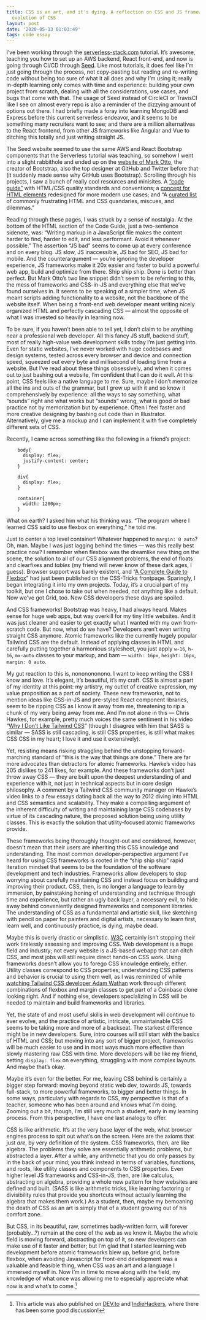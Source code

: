 ```yaml
---
title: CSS is an art, and it's dying. A reflection on CSS and JS frameworks and the
  evolution of CSS
layout: post
date: '2020-05-13 01:03:49'
tags: code essay
---
```


I’ve been working through the [serverless-stack.com](https://serverless-stack.com/) tutorial. It’s awesome, teaching you how to set up an AWS backend, React front-end, and now is going through CI/CD through [Seed](https://seed.run/). Like most tutorials, it does feel like I’m just going through the process, not copy-pasting but reading and re-writing code without being too sure of what it all does and why I’m using it; really in-depth learning only comes with time and experience: building your own project from scratch, dealing with all the considerations, use cases, and bugs that come with that. The usage of Seed instead of CircleCI or TravisCI like I see on almost every repo is also a reminder of the dizzying amount of options out there. I had briefly made a foray into learning MongoDB and Express before this current serverless endeavor, and it seems to be something many recruiters want to see; and there are a million alternatives to the React frontend, from other JS frameworks like Angular and Vue to ditching this totally and just writing straight JS.

The Seed website seemed to use the same AWS and React Bootstrap components that the Serverless tutorial was teaching, so somehow I went into a slight rabbithole and ended up on the [website of Mark Otto](https://markdotto.com/projects/), the creator of Bootstrap, also the top designer at GitHub and Twitter before that (it suddenly made sense why GitHub uses Bootstrap). Scrolling through his projects, I saw a bunch of really cool resources and minisites. A [“code guide”](https://codeguide.co/) with HTML/CSS quality standards and conventions; a [concept for HTML elements](https://mdo.github.io/mdoml/) redesigned for more modern use cases; and “A [curated list](http://wtfhtmlcss.com/) of commonly frustrating HTML and CSS quandaries, miscues, and dilemmas.”

Reading through these pages, I was struck by a sense of nostalgia. At the bottom of the HTML section of the Code Guide, just a two-sentence sidenote, was: “Writing markup in a JavaScript file makes the content harder to find, harder to edit, and less performant. Avoid it whenever possible.” The assertion “JS bad” seems to come up at every conference and on every blog. JS slow, JS inaccessible, JS bad for SEO, JS bad for mobile. And the counterargument — you’re ignoring the developer experience, JS frameworks make it 20x easier and faster to build a powerful web app, build and optimize from there. Ship ship ship. Done is better than perfect. But Mark Otto’s two line snippet didn’t seem to be referring to this, the mess of frameworks and CSS-in-JS and everything else that we’ve found ourselves in. It seems to be speaking of a simpler time, when JS meant scripts adding functionality to a website, not the backbone of the website itself. When being a front-end web developer meant writing nicely organized HTML and perfectly cascading CSS — almost the opposite of what I was invested so heavily in learning now.

To be sure, if you haven’t been able to tell yet, I don’t claim to be anything near a professional web developer. All this fancy JS stuff, backend stuff, most of really high-value web development skills today I’m just getting into. Even for static websites, I’ve never worked with huge codebases and design systems, tested across every browser and device and connection speed, squeezed out every byte and millisecond of loading time from a website. But I’ve read about these things obsessively, and when it comes out to just bashing out a website, I’m confident that I can do it well. At this point, CSS feels like a native language to me. Sure, maybe I don’t memorize all the ins and outs of the grammar, but I grew up with it and so know it comprehensively by experience: all the ways to say something, what “sounds” right and what works but “sounds” wrong, what is good or bad practice not by memorization but by experience. Often I feel faster and more creative designing by bashing out code than in Illustrator. Alternatively, give me a mockup and I can implement it with five completely different sets of CSS.

Recently, I came across something like the following in a friend’s project:

```
    body{
      display: flex;
      justify-content: center;
    }
    
    div{
      display: flex;
    }
    
    container{
      width: 1200px;
    }
```

What on earth? I asked him what his thinking was. “The program where I learned CSS said to use flexbox on everything,” he told me.

Just to center a top level container! Whatever happened to `margin: 0 auto`? Oh, man. Maybe I was just lagging behind the times — was this really best practice now? I remember when flexbox was the dreamlike new thing on the scene, the solution to all of our CSS alignment problems, the end of floats and clearfixes and *tables* (my friend will never know of these dark ages, I guess). Browser support was barely existent, and “[A Complete Guide to Flexbox](https://css-tricks.com/snippets/css/a-guide-to-flexbox/)” had just been published on the CSS-Tricks frontpage. Sparingly, I began integrating it into my own projects. Today, it’s a crucial part of my toolkit, but one I chose to take out when needed, not anything like a default. Now we’ve got Grid, too. New CSS developers these days are spoiled.

And CSS frameworks! Bootstrap was heavy, I had always heard. Makes sense for huge web apps, but way overkill for my tiny little websites. And it was just cleaner and easier to get exactly what I wanted with my own from-scratch code. But now, what do we have? Developers aren’t even writing straight CSS anymore. Atomic frameworks like the currently hugely popular Tailwind CSS are the default. Instead of applying classes in HTML and carefully putting together a harmonious stylesheet, you just apply `w-16`, `h-16`, `mx-auto` classes to your markup, and bam — `width: 16px`, `height: 16px`, `margin: 0 auto`.

My gut reaction to this is, nononononono. I want to keep writing the CSS I know and love. It’s elegant, it’s beautiful, it’s my craft. CSS is almost a part of my identity at this point: my artistry, my outlet of creative expression, my value proposition as a part of society. These new frameworks, not to mention ideas like CSS-in-JS and pre-styled React component libraries, seem to be ripping CSS as I know it away from me, threatening to rip a chunk of my very being away from me. And I’m not alone in this — Chris Hawkes, for example, pretty much voices the same sentiment in his video “[Why I Don’t Like Tailwind CSS](https://www.youtube.com/watch?v=qECXE-retvk)” (though I disagree with him that SASS is similar — SASS is still cascading, is still CSS properties, is still what makes CSS CSS in my heart; I love it and use it extensively). 

Yet, resisting means risking straggling behind the unstopping forward-marching standard of “this is the way that things are done.” There are far more advocates than detractors for atomic frameworks. Hawke’s video has 205 dislikes to 241 likes, for example. And these frameworks don’t just throw away CSS — they are built upon the deepest understanding of and experience with it, not just in technical aspects but in core design philosophy. A comment by a Tailwind CSS community manager on Hawke’s video links to a few essays dating back all the way to 2012 diving into HTML and CSS semantics and scalability. They make a compelling argument of the inherent difficulty of writing and maintaining large CSS codebases by virtue of its cascading nature, the proposed solution being using utility classes. This is exactly the solution that utility-focused atomic frameworks provide.

These frameworks being thoroughly thought-out and considered, however, doesn't mean that their users are inheriting this CSS knowledge and understanding. The most common developer-perspective argument I’ve heard for using CSS frameworks is rooted in the “ship ship ship” rapid iteration mindset that seems to be the foundation of the software development and tech industries. Frameworks allow developers to stop worrying about carefully maintaining CSS and instead focus on building and improving their product. CSS, then, is no longer a language to learn by immersion, by painstaking honing of understanding and technique through time and experience, but rather an ugly back layer, a necessary evil, to hide away behind conveniently designed frameworks and component libraries. The understanding of CSS as a fundamental and artistic skill, like sketching with pencil on paper for painters and digital artists, necessary to learn first, learn well, and continuously practice, is dying, maybe dead.

Maybe this is overly drastic or simplistic. [W3C](https://www.w3.org/) certainly isn’t stopping their work tirelessly assessing and improving CSS. Web development is a huge field and industry; not every website is a JS-based webapp that can ditch CSS, and most jobs will still require direct hands-on CSS work. Using frameworks doesn’t allow you to forego CSS knowledge entirely, either. Utility classes correspond to CSS properties; understanding CSS patterns and behavior is crucial to using them well, as I was reminded of while [watching Tailwind CSS developer Adam Wathan](https://www.youtube.com/watch?v=7gX_ApBeSpQ) work through different combinations of flexbox and margin classes to get part of a Coinbase clone looking right. And if nothing else, developers specializing in CSS will be needed to maintain and build frameworks and libraries.

Yet, the state of and most useful skills in web development will continue to ever evolve, and the practice of artistic, intricate, unmaintainable CSS seems to be taking more and more of a backseat. The starkest difference might be in new developers. Sure, intro courses will still start with the basics of HTML and CSS; but moving into any sort of bigger project, frameworks will be much easier to use and in most ways much more effective than slowly mastering raw CSS with time. More developers will be like my friend, setting `display: flex` on everything, struggling with more complex layouts. And maybe that’s okay.

Maybe it’s even for the better. For me, leaving CSS behind is certainly a bigger step forward: moving beyond static web dev, towards JS, towards full-stack, to more powerful frameworks, to bigger and better things. In some ways, particularly with regards to CSS, my perspective is that of a teacher, someone who has been around and knows what I’m doing. Zooming out a bit, though, I’m still very much a student, early in my learning process. From this perspective, I have one last analogy to offer.

CSS is like arithmetic. It’s at the very base layer of the web, what browser engines process to spit out what’s on the screen. Here are the axioms that just *are*, by very definition of the system. CSS frameworks, then, are like algebra. The problems they solve are essentially arithmetic problems, but abstracted a layer. After a while, any arithmetic that you do only passes by in the back of your mind; you think instead in terms of variables, functions, and roots, like utility classes and components to CSS properties. Even higher level JS frameworks and CSS-in-JS, then, are like calculus, abstracting on algebra, providing a whole new pattern for how websites are defined and built. (SASS is like arithmetic tricks, like learning factoring or divisibility rules that provide you shortcuts without actually learning the algebra that makes them work.) As a student, then, maybe my bemoaning the death of CSS as an art is simply that of a student growing out of his comfort zone.

But CSS, in its beautiful, raw, sometimes badly-written form, will forever (probably…?) remain at the core of the web as we know it. Maybe the whole field is moving forward, abstracting on top of it, so new developers can make use of it faster and better; but I’m glad that I started learning web development before atomic frameworks blew up, before grid, before flexbox, when avoiding Javascript for front-end development was a valuable and feasible thing, when CSS was an art and a language I immersed myself in. Now I’m in time to move along with the field, my knowledge of what once was allowing me to especially appreciate what now is and what’s to come.[^ref]

[^ref]: This article was also published on [DEV.to](https://dev.to/wwsalmon/the-artistry-of-css-and-its-death-a-reflection-about-css-and-js-frameworks-and-the-evolution-of-css-1npg) and [IndieHackers](https://www.indiehackers.com/post/css-is-an-art-and-its-dying-a-reflection-on-css-and-js-frameworks-and-the-evolution-of-css-b9187b02f4), where there has been some good discussion!